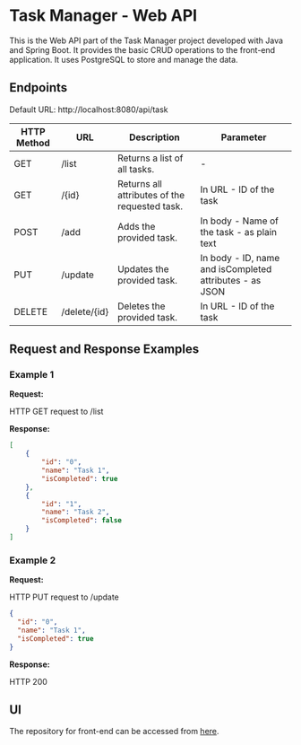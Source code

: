 # Task Manager - Web API
This is the Web API part of the Task Manager project developed with Java and Spring Boot. It provides the basic CRUD operations to the front-end application. It uses PostgreSQL to store and manage the data.

## Endpoints
Default URL: http://localhost:8080/api/task

|HTTP Method|URL|Description|Parameter|
|---|---|---|---|
|GET|/list|Returns a list of all tasks.|-|
|GET|/{id}|Returns all attributes of the requested task.|In URL - ID of the task|
|POST|/add|Adds the provided task.|In body - Name of the task - as plain text|
|PUT|/update|Updates the provided task.|In body - ID, name and isCompleted attributes - as JSON|
|DELETE|/delete/{id}|Deletes the provided task.|In URL - ID of the task|


## Request and Response Examples
### **Example 1**
**Request:**

HTTP GET request to /list

**Response:**
```json
[
    {
        "id": "0",
        "name": "Task 1",
        "isCompleted": true
    },
    {
        "id": "1",
        "name": "Task 2",
        "isCompleted": false
    }
]
```

### **Example 2**
**Request:**

HTTP PUT request to /update

```json
{
  "id": "0",
  "name": "Task 1",
  "isCompleted": true
}
```

**Response:**

HTTP 200

## UI
The repository for front-end can be accessed from [here](https://github.com/UtkuOktay/Task-Manager_UI).